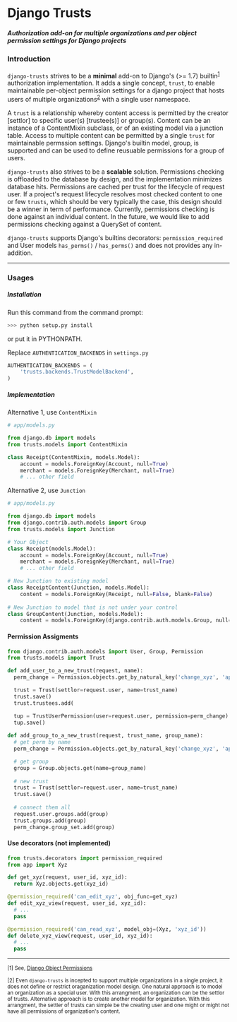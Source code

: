 # Django Trusts

##### Authorization add-on for multiple organizations and per object permission settings for Django projects

### Introduction 
`django-trusts` strives to be a **minimal** add-on to Django's (>= 1.7) builtin<sup>[1](#footnote1)</sup> authorization implementation. It adds a single concept, `trust`, to enable maintainable per-object permission settings for a django project that hosts users of multiple organizations<sup>[2](#footnote2)</sup> with a single user namespace.

A `trust` is a relationship whereby content access is permitted by the creator [settlor] to specific user(s) [trustee(s)] or group(s). Content can be an instance of a ContentMixin subclass, or of an existing model via a junction table. Access to multiple content can be permitted by a single `trust` for maintainable permssion settings. Django's builtin model, group, is supported and can be used to define reusuable permissions for a group of users.

`django-trusts` also strives to be a **scalable** solution. Permissions checking is offloaded to the database by design, and the implementation minimizes database hits. Permissions are cached per trust for the lifecycle of request user. If a project's request lifecycle resolves most checked content to one or few `trusts`, which should be very typically the case, this design should be a winner in term of performance. Currently, permissions checking is done against an individual content. In the future, we would like to add permissions checking against a QuerySet of content.

`django-trusts` supports Django's builtins decorators: `permission_required` and User models `has_perms()` / `has_perms()` and does not provides any in-addition.

---

### Usages

#####  Installation
Run this command from the command prompt:

```bash
>>> python setup.py install
```

or put it in PYTHONPATH.

Replace `AUTHENTICATION_BACKENDS` in `settings.py`

```python
AUTHENTICATION_BACKENDS = (
    'trusts.backends.TrustModelBackend',
)
```

#####  Implementation

Alternative 1, use `ContentMixin`

```python
# app/models.py 

from django.db import models
from trusts.models import ContentMixin

class Receipt(ContentMixin, models.Model):
    account = models.ForeignKey(Account, null=True)
    merchant = models.ForeignKey(Merchant, null=True)
    # ... other field
```


Alternative 2, use `Junction`

```python
# app/models.py 

from django.db import models
from django.contrib.auth.models import Group
from trusts.models import Junction

# Your Object
class Receipt(models.Model):
    account = models.ForeignKey(Account, null=True)
    merchant = models.ForeignKey(Merchant, null=True)
    # ... other field

# New Junction to existing model
class ReceiptContent(Junction, models.Model):
    content = models.ForeignKey(Receipt, null=False, blank=False)
    
# New Junction to model that is not under your control
class GroupContent(Junction, models.Model):
    content = models.ForeignKey(django.contrib.auth.models.Group, null=False, blank=False)
```

#### Permission Assigments

```python
from django.contrib.auth.models import User, Group, Permission
from trusts.models import Trust

def add_user_to_a_new_trust(request, name):
  perm_change = Permission.objects.get_by_natural_key('change_xyz', 'app', 'xyz')

  trust = Trust(settlor=request.user, name=trust_name)
  trust.save()
  trust.trustees.add(

  tup = TrustUserPermission(user=request.user, permission=perm_change)
  tup.save()
  
def add_group_to_a_new_trust(request, trust_name, group_name):
  # get perm by name
  perm_change = Permission.objects.get_by_natural_key('change_xyz', 'app', 'xyz')

  # get group
  group = Group.objects.get(name=group_name)
  
  # new trust
  trust = Trust(settlor=request.user, name=trust_name)
  trust.save()
  
  # connect them all
  request.user.groups.add(group)
  trust.groups.add(group)
  perm_change.group_set.add(group)

```


#### Use decorators (not implemented)

```python
from trusts.decorators import permission_required
from app import Xyz

def get_xyz(request, user_id, xyz_id):
  return Xyz.objects.get(xyz_id)

@permission_required('can_edit_xyz', obj_func=get_xyz)
def edit_xyz_view(request, user_id, xyz_id):
  # ...
  pass

@permission_required('can_read_xyz', model_obj=(Xyz, 'xyz_id'))
def delete_xyz_view(request, user_id, xyz_id):
  # ...
  pass
```

---

<sup id="footnote1">[1] See, [Django Object Permissions](https://github.com/djangoadvent/djangoadvent-articles/blob/master/1.2/06_object-permissions.rst)</sup>

<sup id="footnote2">[2] Even `django-trusts` is incepted to support multiple organizations in a single project, it does not define or restrict oraganization model design. One natural approach is to model an organization as a special user. With this arrangment, an organization can be the settlor of trusts. Alternative approach is to create another model for organization. With this arrangment, the settler of trusts can simple be the creating user and one might or might not have all permissions of organization's content.</sup>
